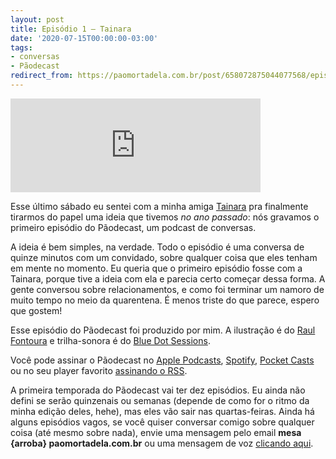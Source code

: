 ```yaml
---
layout: post
title: Episódio 1 — Tainara
date: '2020-07-15T00:00:00-03:00'
tags:
- conversas
- Pãodecast
redirect_from: https://paomortadela.com.br/post/658072875044077568/epis%C3%B3dio-1-tainara
---
```

<iframe src="https://anchor.fm/paomortadela/embed/episodes/1--Tainara-egn2th/a-a2mn278" height="150" width="400" frameborder="0" scrolling="no"></iframe>

Esse último sábado eu sentei com a minha amiga [Tainara](https://twitter.com/taimfrg) pra finalmente tirarmos do papel uma ideia que tivemos _no ano passado_: nós gravamos o primeiro episódio do Pãodecast, um podcast de conversas.

A ideia é bem simples, na verdade. Todo o episódio é uma conversa de quinze minutos com um convidado, sobre qualquer coisa que eles tenham em mente no momento. Eu queria que o primeiro episódio fosse com a Tainara, porque tive a ideia com ela e parecia certo começar dessa forma. A gente conversou sobre relacionamentos, e como foi terminar um namoro de muito tempo no meio da quarentena. É menos triste do que parece, espero que gostem!

Esse episódio do Pãodecast foi produzido por mim. A ilustração é do [Raul Fontoura](https://raulranma.itch.io/) e trilha-sonora é do [Blue Dot Sessions](https://sessions.blue/).

Você pode assinar o Pãodecast no [Apple Podcasts](https://podcasts.apple.com/br/podcast/p%C3%A3odecast/id1523387758), [Spotify](https://open.spotify.com/show/38eCpZJlehVJWsLwp4fyOu), [Pocket Casts](https://pca.st/133zyhgf) ou no seu player favorito [assinando o RSS](https://anchor.fm/s/2acb8e44/podcast/rss).

A primeira temporada do Pãodecast vai ter dez episódios. Eu ainda não defini se serão quinzenais ou semanas (depende de como for o ritmo da minha edição deles, hehe), mas eles vão sair nas quartas-feiras. Ainda há alguns episódios vagos, se você quiser conversar comigo sobre qualquer coisa (até mesmo sobre nada), envie uma mensagem pelo email **mesa {arroba} paomortadela.com.br** ou uma mensagem de voz [clicando aqui](https://anchor.fm/paomortadela/message).

